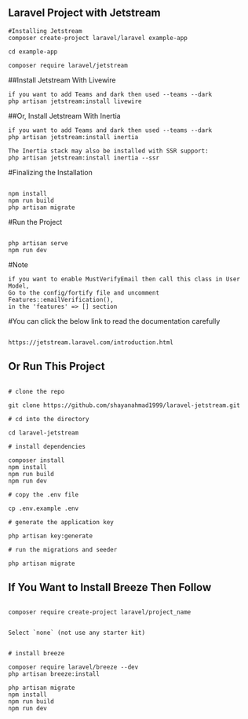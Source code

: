 ## Laravel Project with Jetstream

```
#Installing Jetstream
composer create-project laravel/laravel example-app

cd example-app

composer require laravel/jetstream
```

##Install Jetstream With Livewire

```
if you want to add Teams and dark then used --teams --dark
php artisan jetstream:install livewire

```

##Or, Install Jetstream With Inertia

```
if you want to add Teams and dark then used --teams --dark
php artisan jetstream:install inertia

The Inertia stack may also be installed with SSR support:
php artisan jetstream:install inertia --ssr

```

#Finalizing the Installation

```

npm install
npm run build
php artisan migrate

```

#Run the Project

```

php artisan serve
npm run dev

```

#Note

```
if you want to enable MustVerifyEmail then call this class in User Model,
Go to the config/fortify file and uncomment
Features::emailVerification(),
in the 'features' => [] section
```

#You can click the below link to read the documentation carefully

```

https://jetstream.laravel.com/introduction.html

```

## Or Run This Project

```

# clone the repo

git clone https://github.com/shayanahmad1999/laravel-jetstream.git

# cd into the directory

cd laravel-jetstream

# install dependencies

composer install
npm install
npm run build
npm run dev

# copy the .env file

cp .env.example .env

# generate the application key

php artisan key:generate

# run the migrations and seeder

php artisan migrate

```


## If You Want to Install Breeze Then Follow

```

composer require create-project laravel/project_name


Select `none` (not use any starter kit)


# install breeze

composer require laravel/breeze --dev
php artisan breeze:install

php artisan migrate
npm install
npm run build
npm run dev

```
